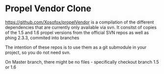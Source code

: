 Propel Vendor Clone
===================

https://github.com/Xosofox/propelVendor is a compilation of the different dependencies that are currently only available via svn.
It consitst of copies of the 1.5 and 1.6 propel versions from the official SVN repos as well as phing 2.3.3, commited into branches

The intention of these repos is to use them as a git submodule in your project, so you do not need svn.

On Master branch, there might be no files - specifically checkout branch 1.5 or 1.6
